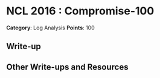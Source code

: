 # NCL 2016 : Compromise-100

__Category__: Log Analysis
__Points__: 100

## Write-up

## Other Write-ups and Resources


